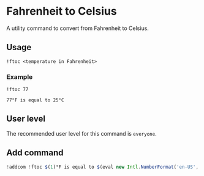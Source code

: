 # Fahrenheit to Celsius
A utility command to convert from Fahrenheit to Celsius.

## Usage
`!ftoc <temperature in Fahrenheit>`

### Example
`!ftoc 77`

```
77°F is equal to 25°C
```

## User level
The recommended user level for this command is `everyone`.

## Add command
```js
!addcom !ftoc $(1)°F is equal to $(eval new Intl.NumberFormat('en-US', { style: 'unit', unit: 'celsius', maximumFractionDigits: 1 }).format(($(1)-32)/1.8))
```
